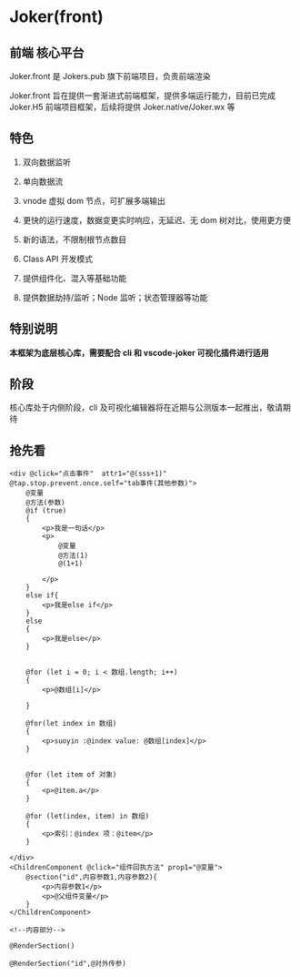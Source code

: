 # Joker(front)

## 前端 核心平台

Joker.front 是 Jokers.pub 旗下前端项目，负责前端渲染

Joker.front 旨在提供一套渐进式前端框架，提供多端运行能力，目前已完成 Joker.H5 前端项目框架，后续将提供 Joker.native/Joker.wx 等

## 特色

1. 双向数据监听

2. 单向数据流

3. vnode 虚拟 dom 节点，可扩展多端输出

4. 更快的运行速度，数据变更实时响应，无延迟、无 dom 树对比，使用更方便

5. 新的语法，不限制根节点数目

6. Class API 开发模式

7. 提供组件化、混入等基础功能

8. 提供数据劫持/监听；Node 监听；状态管理器等功能

## 特别说明

**本框架为底层核心库，需要配合 cli 和 vscode-joker 可视化插件进行适用**

## 阶段

核心库处于内侧阶段，cli 及可视化编辑器将在近期与公测版本一起推出，敬请期待

## 抢先看

```
<div @click="点击事件"  attr1="@(sss+1)" @tap.stop.prevent.once.self="tab事件(其他参数)">
    @变量
    @方法(参数)
    @if (true)
    {
        <p>我是一句话</p>
        <p>
            @变量
            @方法(1)
            @(1+1)

        </p>
    }
    else if{
        <p>我是else if</p>
    }
    else
    {
        <p>我是else</p>
    }


    @for (let i = 0; i < 数组.length; i++)
    {
        <p>@数组[i]</p>

    }

    @for(let index in 数组)
    {
        <p>suoyin :@index value: @数组[index]</p>
    }


    @for (let item of 对象)
    {
        <p>@item.a</p>
    }

    @for (let(index, item) in 数组)
    {
        <p>索引：@index 项：@item</p>
    }

</div>
<ChildrenComponent @click="组件回执方法" prop1="@变量">
    @section("id",内容参数1,内容参数2){
        <p>内容参数1</p>
        <p>@父组件变量</p>
    }
</ChildrenComponent>

<!--内容部分-->

@RenderSection()

@RenderSection("id",@对外传参)
```
